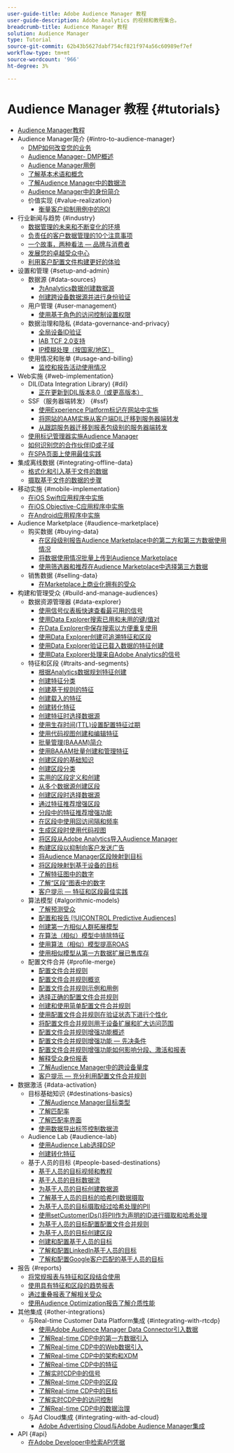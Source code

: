 ```yaml
---
user-guide-title: Adobe Audience Manager 教程
user-guide-description: Adobe Analytics 的视频和教程集合。
breadcrumb-title: Audience Manager 教程
solution: Audience Manager
type: Tutorial
source-git-commit: 62b43b5627dabf754cf821f974a56c60989ef7ef
workflow-type: tm+mt
source-wordcount: '966'
ht-degree: 3%

---
```



# Audience Manager 教程 {#tutorials}

+ [Audience Manager教程](overview.md)
+ Audience Manager简介 {#intro-to-audience-manager}
   + [DMP如何改变您的业务](intro-to-audience-manager/how-a-dmp-can-change-your-business.md)
   + [Audience Manager- DMP概述](intro-to-audience-manager/audience-manager-overview-of-a-dmp.md)
   + [Audience Manager用例](intro-to-audience-manager/audience-manager-use-cases.md)
   + [了解基本术语和概念](intro-to-audience-manager/understanding-basic-terms-and-concepts-in-audience-manager.md)
   + [了解Audience Manager中的数据流](intro-to-audience-manager/understanding-the-data-flow-in-audience-manager.md)
   + [Audience Manager中的身份简介](intro-to-audience-manager/introduction-to-identity-in-audience-manager.md)
   + 价值实现 {#value-realization}
      + [衡量客户抑制用例中的ROI](intro-to-audience-manager/value-realization/measuring-roi-in-a-customer-suppression-use-case.md)
+ 行业新闻与趋势 {#industry}
   + [数据管理的未来和不断变化的环境](https://experienceleague.adobe.com/docs/platform-learn/tutorials/industry/the-future-of-data-management-and-the-changing-environment.html)
   + [负责任的客户数据管理的10个注意事项](https://experienceleague.adobe.com/docs/platform-learn/tutorials/privacy/ten-considerations-for-responsible-customer-data-management.html)
   + [一个故事，两种看法 — 品牌与消费者](https://experienceleague.adobe.com/docs/platform-learn/tutorials/industry/brands-vs-consumers.html)
   + [发展您的卓越受众中心](https://experienceleague.adobe.com/docs/platform-learn/tutorials/industry/evolving-your-audience-center-of-excellence.html)
   + [利用客户配置文件构建更好的体验](https://experienceleague.adobe.com/docs/platform-learn/tutorials/industry/building-better-experiences-with-customer-profiles.html)
+ 设置和管理 {#setup-and-admin}
   + 数据源 {#data-sources}
      + [为Analytics数据创建数据源](setup-and-admin/data-sources/create-a-data-source-for-analytics-data.md)
      + [创建跨设备数据源并进行身份验证](setup-and-admin/data-sources/creating-a-cross-device-data-source-and-authenticating.md)
   + 用户管理 {#user-management}
      + [使用基于角色的访问控制设置权限](setup-and-admin/user-management/setting-permissions-with-role-based-access-control.md)
   + 数据治理和隐私 {#data-governance-and-privacy}
      + [全局设备ID验证](setup-and-admin/data-governance-and-privacy/global-device-id-validation.md)
      + [IAB TCF 2.0支持](setup-and-admin/data-governance-and-privacy/iab-tcf-support.md)
      + [IP模糊处理（按国家/地区）](setup-and-admin/data-governance-and-privacy/ip-obfuscation-by-country.md)
   + 使用情况和账单 {#usage-and-billing}
      + [监控和报告活动使用情况](setup-and-admin/usage-and-billing/monitoring-and-reporting-on-activity-usage.md)
+ Web实施 {#web-implementation}
   + DIL(Data Integration Library) {#dil}
      + [正在更新到DIL版本8.0（或更高版本）](web-implementation/dil/updating-to-dil-version-8-0-or-greater.md)
   + SSF（服务器端转发） {#ssf}
      + [使用Experience Platform标记在网站中实施](https://experienceleague.adobe.com/docs/launch-learn/implementing-in-websites-with-launch/index.html?lang=en)
      + [将网站的AAM实施从客户端DIL迁移到服务器端转发](web-implementation/ssf/migrating-your-site-implementation-from-client-side-dil-to-server-side-forwarding.md)
      + [从跟踪服务器迁移到报表包级别的服务器端转发](web-implementation/ssf/migrating-from-tracking-server-to-report-suite-level-server-side-forwarding.md)
   + [使用标记管理器实施Audience Manager](web-implementation/using-tag-managers-to-implement-audience-manager.md)
   + [如何识别您的合作伙伴ID或子域](web-implementation/how-to-identify-your-partner-id-or-subdomain.md)
   + [在SPA页面上使用最佳实践](web-implementation/using-best-practices-on-spa-pages-when-sending-data-to-aam.md)
+ 集成离线数据 {#integrating-offline-data}
   + [格式化和引入基于文件的数据](integrating-offline-data/formatting-and-ingesting-file-based-data.md)
   + [摄取基于文件的数据的步骤](integrating-offline-data/steps-for-ingesting-file-based-data.md)
+ 移动实施 {#mobile-implementation}
   + [在iOS Swift应用程序中实施](https://experienceleague.adobe.com/docs/launch-learn/implementing-in-mobile-ios-swift-apps-with-launch/index.html?lang=en)
   + [在iOS Objective-C应用程序中实施](https://experienceleague.adobe.com/docs/launch-learn/implementing-in-mobile-ios-objective-c-apps-with-launch/index.html?lang=en)
   + [在Android应用程序中实施](https://experienceleague.adobe.com/docs/launch-learn/implementing-in-mobile-android-apps-with-launch/index.html?lang=en)
+ Audience Marketplace {#audience-marketplace}
   + 购买数据 {#buying-data}
      + [在区段级别报告Audience Marketplace中的第二方和第三方数据使用情况](audience-marketplace/buying-data/reporting-2nd-and-3rd-party-data-usage-in-the-audience-marketplace-at-the-segment-level.md)
      + [将数据使用情况批量上传到Audience Marketplace](audience-marketplace/buying-data/bulk-uploading-data-usage-into-the-audience-marketplace.md)
      + [使用筛选器和推荐在Audience Marketplace中选择第三方数据](audience-marketplace/buying-data/using-filters-and-recommendations-to-choose-3rd-party-data-in-audience-marketplace.md)
   + 销售数据 {#selling-data}
      + [在Marketplace上商业化拥有的受众](audience-marketplace/selling-data/commercialize-owned-audiences-on-marketplace.md)
+ 构建和管理受众 {#build-and-manage-audiences}
   + 数据资源管理器 {#data-explorer}
      + [使用信号仪表板快速查看最可用的信号](build-and-manage-audiences/data-explorer/using-the-signals-dashboard-to-quickly-view-top-available-signals.md)
      + [使用Data Explorer搜索已用和未用的键/值对](build-and-manage-audiences/data-explorer/using-data-explorer-to-search-for-used-and-unused-key-value-pairs.md)
      + [在Data Explorer中保存搜索以方便重复使用](build-and-manage-audiences/data-explorer/saving-searches-in-data-explorer-for-convenience-in-re-use.md)
      + [使用Data Explorer创建可追溯特征和区段](build-and-manage-audiences/data-explorer/using-data-explorer-to-create-retroactive-traits-and-segments.md)
      + [使用Data Explorer验证已载入数据的特征创建](build-and-manage-audiences/data-explorer/using-data-explorer-to-validate-trait-creation-for-your-onboarded-data.md)
      + [使用Data Explorer处理来自Adobe Analytics的信号](build-and-manage-audiences/data-explorer/using-data-explorer-to-work-with-signals-coming-from-adobe-analytics.md)
   + 特征和区段 {#traits-and-segments}
      + [根据Analytics数据规划特征创建](build-and-manage-audiences/traits-and-segments/planning-trait-creation-from-analytics-data.md)
      + [创建特征分类](build-and-manage-audiences/traits-and-segments/creating-a-trait-taxonomy.md)
      + [创建基于规则的特征](build-and-manage-audiences/traits-and-segments/creating-rule-based-traits.md)
      + [创建载入的特征](build-and-manage-audiences/traits-and-segments/creating-onboarded-traits.md)
      + [创建转化特征](build-and-manage-audiences/traits-and-segments/creating-conversion-traits.md)
      + [创建特征时选择数据源](build-and-manage-audiences/traits-and-segments/choosing-a-data-source-when-creating-traits.md)
      + [使用生存时间(TTL)设置配置特征过期](build-and-manage-audiences/traits-and-segments/configuring-trait-expiration-with-the-time-to-live-ttl-setting.md)
      + [使用代码视图创建和编辑特征](build-and-manage-audiences/traits-and-segments/using-code-view-to-create-and-edit-traits.md)
      + [批量管理(BAAAM)简介](build-and-manage-audiences/traits-and-segments/introduction-to-bulk-management-baaam.md)
      + [使用BAAAM批量创建和管理特征](build-and-manage-audiences/traits-and-segments/creating-and-managing-traits-in-bulk-with-baaam.md)
      + [创建区段的基础知识](build-and-manage-audiences/traits-and-segments/the-basics-of-creating-segments.md)
      + [创建区段分类](build-and-manage-audiences/traits-and-segments/creating-a-segment-taxonomy.md)
      + [实用的区段定义和创建](build-and-manage-audiences/traits-and-segments/practical-segment-definition-and-creation.md)
      + [从多个数据源创建区段](build-and-manage-audiences/traits-and-segments/creating-segments-from-multiple-data-sources.md)
      + [创建区段时选择数据源](build-and-manage-audiences/traits-and-segments/choosing-a-data-source-when-creating-a-segment.md)
      + [通过特征推荐增强区段](build-and-manage-audiences/traits-and-segments/enhancing-your-segments-with-trait-recommendations.md)
      + [分段中的特征推荐增强功能](build-and-manage-audiences/traits-and-segments/trait-recommendation-enhancements-in-the-segment-builder.md)
      + [在区段中使用回访间隔和频率](build-and-manage-audiences/traits-and-segments/using-recency-and-frequency-in-segments.md)
      + [生成区段时使用代码视图](build-and-manage-audiences/traits-and-segments/using-code-view-when-building-segments.md)
      + [将区段从Adobe Analytics导入Audience Manager](build-and-manage-audiences/traits-and-segments/import-aa-segments-into-aam.md)
      + [构建区段以抑制向客户发送广告](build-and-manage-audiences/traits-and-segments/building-a-segment-to-suppress-ads-to-customers.md)
      + [将Audience Manager区段映射到目标](build-and-manage-audiences/traits-and-segments/mapping-audience-manager-segments-to-destinations.md)
      + [将区段映射到基于设备的目标](build-and-manage-audiences/traits-and-segments/mapping-segments-to-a-device-based-destination.md)
      + [了解特征图中的数字](build-and-manage-audiences/traits-and-segments/understanding-numbers-in-the-trait-graph.md)
      + [了解“区段”图表中的数字](build-and-manage-audiences/traits-and-segments/understanding-numbers-in-the-segment-graph.md)
      + [客户提示 — 特征和区段最佳实践](build-and-manage-audiences/traits-and-segments/customer-tips-traits-and-segments-best-practices.md)
   + 算法模型 {#algorithmic-models}
      + [了解预测受众](build-and-manage-audiences/algorithmic-models/understanding-predictive-audiences.md)
      + [配置和报告 [!UICONTROL Predictive Audiences]](build-and-manage-audiences/algorithmic-models/configure-and-report-on-predictive-audiences.md)
      + [创建第一方相似人群拓展模型](build-and-manage-audiences/algorithmic-models/creating-a-first-party-look-alike-model.md)
      + [在算法（相似）模型中排除特征](build-and-manage-audiences/algorithmic-models/excluding-traits-in-algorithmic-look-alike-models.md)
      + [使用算法（相似）模型提高ROAS](build-and-manage-audiences/algorithmic-models/increase-roas-by-using-algorithmic-look-alike-models.md)
      + [使用相似模型从第一方数据扩展已售库存](build-and-manage-audiences/algorithmic-models/using-look-alike-models-to-extend-sold-out-inventory-from-your-1st-party-data.md)
   + 配置文件合并 {#profile-merge}
      + [配置文件合并规则](build-and-manage-audiences/profile-merge/profile-merge.md)
      + [配置文件合并规则概览](build-and-manage-audiences/profile-merge/overview-of-profile-merge-rules.md)
      + [配置文件合并规则示例和用例](build-and-manage-audiences/profile-merge/profile-merge-rule-examples-and-use-cases.md)
      + [选择正确的配置文件合并规则](build-and-manage-audiences/profile-merge/choosing-the-right-profile-merge-rule.md)
      + [创建和使用简单配置文件合并规则](build-and-manage-audiences/profile-merge/creating-and-using-simple-profile-merge-rules.md)
      + [使用配置文件合并规则在验证状态下进行个性化](build-and-manage-audiences/profile-merge/using-profile-merge-rules-to-personalize-in-an-authenticated-state.md)
      + [将配置文件合并规则用于设备扩展和扩大访问范围](build-and-manage-audiences/profile-merge/using-profile-merge-rules-for-device-extension-and-increased-reach.md)
      + [配置文件合并规则增强功能概述](build-and-manage-audiences/profile-merge/overview-of-profile-merge-rule-enhancements.md)
      + [配置文件合并规则增强功能 — 先决条件](build-and-manage-audiences/profile-merge/profile-merge-rule-enhancements-pre-requisites.md)
      + [配置文件合并规则增强功能如何影响分段、激活和报表](build-and-manage-audiences/profile-merge/how-profile-merge-rule-enhancements-impact-segmentation-activation-and-reporting.md)
      + [解释受众身份报表](build-and-manage-audiences/profile-merge/interpret-audience-identity-reporting.md)
      + [了解Audience Manager中的跨设备量度](build-and-manage-audiences/profile-merge/understanding-cross-device-metrics-in-audience-manager.md)
      + [客户提示 — 充分利用配置文件合并规则](build-and-manage-audiences/profile-merge/customer-tips-getting-the-most-out-of-profile-merge-rules.md)
+ 数据激活 {#data-activation}
   + 目标基础知识 {#destinations-basics}
      + [了解Audience Manager目标类型](data-activation/destinations-basics/understanding-audience-manager-destination-types.md)
      + [了解匹配率](data-activation/destinations-basics/understanding-match-rates.md)
      + [了解匹配率界面](data-activation/destinations-basics/understanding-the-match-rate-interface-in-audience-manager.md)
      + [使用数据导出标签控制数据流](data-activation/destinations-basics/using-data-export-labels-to-control-data-flow.md)
   + Audience Lab {#audience-lab}
      + [使用Audience Lab选择DSP](data-activation/audience-lab/using-audience-lab-to-choose-a-dsp.md)
      + [创建转化特征](https://experienceleague.adobe.com/docs/audience-manager-learn/tutorials/build-and-manage-audiences/traits-and-segments/creating-conversion-traits.html)
   + 基于人员的目标 {#people-based-destinations}
      + [基于人员的目标视频和教程](data-activation/people-based-destinations/pbd.md)
      + [基于人员的目标数据流](data-activation/people-based-destinations/people-based-destinations-data-flow.md)
      + [为基于人员的目标创建数据源](data-activation/people-based-destinations/creating-a-data-source-for-people-based-destinations.md)
      + [了解基于人员的目标的哈希PII数据摄取](data-activation/people-based-destinations/understanding-hashed-pii-data-ingestion-for-people-based-destinations.md)
      + [为基于人员的目标摄取经过哈希处理的PII](data-activation/people-based-destinations/ingesting-hashed-pii-for-people-based-destinations.md)
      + [使用setCustomerIDs()将PII作为声明的ID进行摄取和哈希处理](data-activation/people-based-destinations/using-setcustomerids-to-ingest-and-hash-pii-as-a-declared-id.md)
      + [为基于人员的目标配置配置文件合并规则](data-activation/people-based-destinations/configuring-profile-merge-rules-for-people-based-destinations.md)
      + [为基于人员的目标创建区段](data-activation/people-based-destinations/creating-segments-for-people-based-destinations.md)
      + [创建和配置基于人员的目标](data-activation/people-based-destinations/create-and-configure-people-based-destinations.md)
      + [了解和配置LinkedIn基于人员的目标](data-activation/people-based-destinations/understanding-and-configuring-the-linkedin-pbd.md)
      + [了解和配置Google客户匹配的基于人员的目标](data-activation/people-based-destinations/understanding-and-configuring-the-google-customer-match-pbd.md)
+ 报告 {#reports}
   + [将常规报表与特征和区段结合使用](reports/using-general-reports-with-traits-and-segments.md)
   + [使用具有特征和区段的趋势报表](reports/using-trended-reports-with-traits-and-segments.md)
   + [通过重叠报表了解相关受众](reports/understand-related-audiences-with-overlap-reports.md)
   + [使用Audience Optimization报告了解介质性能](reports/using-audience-optimization-reports-to-understand-media-performance.md)
+ 其他集成 {#other-integrations}
   + 与Real-time Customer Data Platform集成 {#integrating-with-rtcdp}
      + [使用Adobe Audience Manager Data Connector引入数据](https://experienceleague.adobe.com/docs/platform-learn/tutorials/sources/ingest-data-from-aam.html?lang=en#sources)
      + [了解Real-time CDP中的第一方数据引入](other-integrations/integrating-with-rtcdp/rtcdp-1pd-ingestion-for-aam-users.md)
      + [了解Real-time CDP中的Web数据引入](other-integrations/integrating-with-rtcdp/rtcdp-web-ingestion-for-aam-users.md)
      + [了解Real-time CDP中的架构和XDM](other-integrations/integrating-with-rtcdp/rtcdp-schemas-xdm-for-aam-users.md)
      + [了解Real-time CDP中的特征](other-integrations/integrating-with-rtcdp/rtcdp-traits-for-aam-users.md)
      + [了解实时CDP中的信号](other-integrations/integrating-with-rtcdp/rtcdp-signals-for-aam-users.md)
      + [了解Real-time CDP中的区段](other-integrations/integrating-with-rtcdp/rtcdp-segments-for-aam-users.md)
      + [了解Real-time CDP中的目标](other-integrations/integrating-with-rtcdp/rtcdp-destinations-for-aam-users.md)
      + [了解实时CDP中的访问控制](other-integrations/integrating-with-rtcdp/rtcdp-access-control-for-aam-users.md)
      + [了解Real-time CDP中的数据治理](other-integrations/integrating-with-rtcdp/rtcdp-data-gov-for-aam-users.md)
   + 与Ad Cloud集成 {#integrating-with-ad-cloud}
      + [Adobe Advertising Cloud与Adobe Audience Manager集成](other-integrations/integrating-with-ad-cloud/advertising-cloud-and-audience-manager-integration.md)
+ API {#api}
   + [在Adobe Developer中检索API凭据](api/retrieve-api-credentials-in-adobe-io.md)
